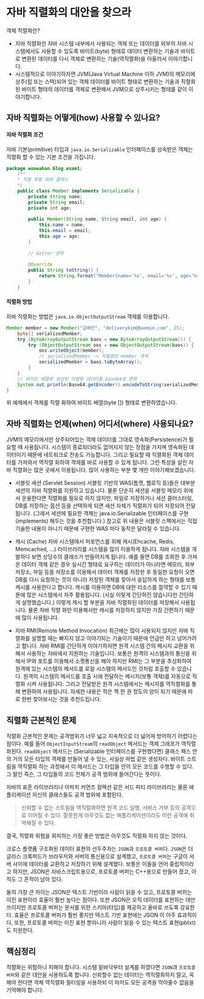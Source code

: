 # 자바 직렬화의 대안을 찾으라

객체 직렬화란? 
- 자바 직렬화란 자바 시스템 내부에서 사용되는 객체 또는 데이터를 외부의 자바 시스템에서도 사용할 수 있도록 바이트(byte) 형태로 데이터 변환하는 기술과 바이트로 변환된 데이터를 다시 객체로 변환하는 기술(역직렬화)을 아울러서 이야기합니다.
- 시스템적으로 이야기하자면 JVM(Java Virtual Machine 이하 JVM)의 메모리에 상주(힙 또는 스택)되어 있는 객체 데이터를 바이트 형태로 변환하는 기술과 직렬화된 바이트 형태의 데이터를 객체로 변환해서 JVM으로 상주시키는 형태를 같이 이야기합니다.


## 자바 직렬화는 어떻게(how) 사용할 수 있나요?

#### 자바 직렬화 조건

자바 기본(primitive) 타입과 `java.io.Serializable` 인터페이스를 상속받은 객체는 직렬화 할 수 있는 기본 조건을 가집니다.

```java
package woowahan.blog.exam1;
    /**
    * 직렬 화할 회원 클래스
    */
    public class Member implements Serializable {
        private String name;
        private String email;
        private int age;
    
        public Member(String name, String email, int age) {
            this.name = name;
            this.email = email;
            this.age = age;
        }
    
        // Getter 생략
    
        @Override
        public String toString() {
            return String.format("Member{name='%s', email='%s', age='%s'}", name, email, age);
        }
    }
```

#### 직렬화 방법

자바 직렬화는 방법은 `java.io.ObjectOutputStream` 객체를 이용합니다.

```java
Member member = new Member("김배민", "deliverykim@baemin.com", 25);
    byte[] serializedMember;
    try (ByteArrayOutputStream baos = new ByteArrayOutputStream()) {
        try (ObjectOutputStream oos = new ObjectOutputStream(baos)) {
            oos.writeObject(member);
            // serializedMember -> 직렬화된 member 객체 
            serializedMember = baos.toByteArray();
        }
    }
    // 바이트 배열로 생성된 직렬화 데이터를 base64로 변환
    System.out.println(Base64.getEncoder().encodeToString(serializedMember));
}
```

위 예제에서 객체를 직렬 화하여 바이트 배열(byte []) 형태로 변환하였습니다.

## 자바 직렬화는 언제(when) 어디서(where) 사용되나요?

JVM의 메모리에서만 상주되어있는 객체 데이터를 그대로 영속화(Persistence)가 필요할 때 사용됩니다. 시스템이 종료되더라도 없어지지 않는 장점을 가지며 영속화된 데이터이기 때문에 네트워크로 전송도 가능합니다.
그리고 필요할 때 직렬화된 객체 데이터를 가져와서 역직렬 화하여 객체를 바로 사용할 수 있게 됩니다.
그런 특성을 살린 자바 직렬화는 많은 곳에서 이용됩니다. 많이 사용하는 부분 몇 개만 이야기해보겠습니다.

- 서블릿 세션 (Servlet Session)
서블릿 기반의 WAS(톰캣, 웹로직 등)들은 대부분 세션의 자바 직렬화를 지원하고 있습니다.
물론 단순히 세션을 서블릿 메모리 위에서 운용한다면 직렬화를 필요로 하지 않지만, 파일로 저장하거나 세션 클러스터링, DB를 저장하는 옵션 등을 선택하게 되면 세션 자체가 직렬화가 되어 저장되어 전달됩니다.
(그래서 세션에 필요한 객체는 java.io.Serializable 인터페이스를 구현(implements) 해두는 것을 추천합니다.)
참고로 위 내용은 서블릿 스펙에서는 직접 기술한 내용이 아니기 때문에 구현한 WAS 마다 동작은 달라질 수 있습니다.

- 캐시 (Cache)
자바 시스템에서 퍼포먼스를 위해 캐시(Ehcache, Redis, Memcached, …) 라이브러리를 시스템을 많이 이용하게 됩니다.
자바 시스템을 개발하다 보면 상당수의 클래스가 만들어지게 됩니다. 예를 들면 DB를 조회한 후 가져온 데이터 객체 같은 경우 실시간 형태로 요구하는 데이터가 아니라면 메모리, 외부 저장소, 파일 등을 저장소를 이용해서 데이터 객체를 저장한 후 동일한 요청이 오면 DB를 다시 요청하는 것이 아니라 저장된 객체를 찾아서 응답하게 하는 형태를 보통 캐시를 사용한다고 합니다.
캐시를 이용하면 DB에 대한 리소스를 절약할 수 있기 때문에 많은 시스템에서 자주 활용됩니다. (사실 이렇게 간단하진 않습니다만 간단하게 설명했습니다.)
이렇게 캐시 할 부분을 자바 직렬화된 데이터를 저장해서 사용됩니다. 물론 자바 직렬 화만 이용해서만 캐시를 저장하지 않지만 가장 간편하기 때문에 많이 사용됩니다.

- 자바 RMI(Remote Method Invocation)
최근에는 많이 사용되지 않지만 자바 직렬화를 설명할 때는 빠지지 않고 이야기되는 기술이기 때문에 언급만 하고 넘어가려고 합니다.
자바 RMI를 간단하게 이야기하자면 원격 시스템 간의 메시지 교환을 위해서 사용하는 자바에서 지원하는 기술입니다.
보통은 원격의 시스템과의 통신을 위해서 IP와 포트를 이용해서 소켓통신을 해야 하지만 RMI는 그 부분을 추상화하여 원격에 있는 시스템의 메서드를 로컬 시스템의 메서드인 것처럼 호출할 수 있습니다.
원격의 시스템의 메서드를 호출 시에 전달하는 메시지(보통 객체)를 자동으로 직렬화 시켜 사용됩니다.
그리고 전달받은 원격 시스템에서는 메시지를 역직렬화를 통해 변환하여 사용됩니다.
자세한 내용은 작은 책 한 권 정도의 양이 되기 때문에 따로 한번 찾아보시는 것을 추천드립니다.

## 직렬화 근본적인 문제

직렬화 근본적인 문제는 공격범위가 너무 넓고 지속적으로 더 넓어져 방어하기 어렵다는 점이다. 
예를 들어 `ObjectInputStream`의 `readObject` 메서드는 객체 그래프가 역직렬화된다. `readObject` 메서드는 (Serializable 인터페이스를 구현했다면) 클래스 패스 안의 거의 모든 타입의 객체를 만들어 낼 수 있는, 사실상 마법 같은 생성자다. 
바이트 스트림을 역직렬화 하는 과정에서 이 메서드는 그 타입들 안의 모든 코드를 수행할 수 있다. 
그 말인 즉슨, 그 타입들의 코드 전체가 공격 범위에 들어간다는 뜻이다. 



자바의 표준 라이브러리나 아파치 커먼즈 컬렉션 같은 서드 파티 라이브러리는 물론 애플리케이션 자신의 클래스들도 공격 범위에 포함된다. 

> 신뢰할 수 없는 스트림을 역직렬화하면 원격 코드 실행, 서비스 거부 등의 공격으로 이어질 수 있다. 
잘못한게 아무것도 없는 애플리케이션이라도 이런 공격에 취약해질 수 있다. 



결국, 직렬화 위험을 회피하는 가장 좋은 방법은 아무것도 직렬화 하지 않는 것이다. 



크로스 플랫폼 구조화된 데이터 표현의 선두주자는 `JSON`과 `프로토콜 버퍼`다. 
`JSON`은 더글라스 크록퍼드가 브라우저와 서버의 통신용으로 설계했고, 
`프로토콜 버퍼`는 구글이 서버 사이에 데이터를 교환하고 저장하기 위해 설계했다. 
보통은 이들을 언어 중립적이라고 하지만, JSON은 자바스크립트용으로, 프로토콜 버퍼는 C++용으로 만들어 졌고, 아직도 그 흔적이 남아 있다. 



둘의 가장 큰 차이는 JSON은 텍스트 기반이라 사람이 읽을 수 있고, 프로토콜 버퍼는 이진 표현이라 효율이 훨씬 높다는 점이다. 
또한 JSON은 오직 데이터를 표현하는 데만 쓰이지만 프로토콜 버퍼는 문서를 위한 스키마(타입)를 제공하고 올바로 쓰도록 강요한다. 효율은 프로토콜 버퍼가 훨씬 좋지만 텍스트 기반 표현에는 JSON 이 아주 효과적이다. 또한, 프로토콜 버퍼는 이진 표현 뿐아니라 사람이 읽을 수 있는 텍스트 표현(pbtxt)도 지원한다. 

## 핵심정리

직렬화는 위험하니 피해야 합니다.
시스템 밑바닥부터 설계를 하였다면 `JSON`과 `프로토콜 버퍼`와 같은 대안을 사용하도록 합니다.
신뢰할수 없는 데이터는 역직렬화하지 말고, 꼭 해야 한다면 객체 역직렬화 필터링을 사용하되 이 마저도 모든 공격을 막아줄수 없음을 기억해야 합니다.

